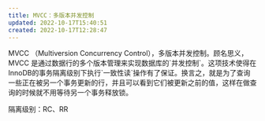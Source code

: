 ```yaml
---
title: MVCC：多版本并发控制
updated: 2022-10-17T15:40:51
created: 2022-10-17T12:28:47
---
```


MVCC （Multiversion Concurrency Control），多版本并发控制。顾名思义，MVCC 是通过数据行的多个版本管理来实现数据库的\`并发控制\`。这项技术使得在InnoDB的事务隔离级别下执行\`一致性读\`操作有了保证。换言之，就是为了查询一些正在被另一个事务更新的行，并且可以看到它们被更新之前的值，这样在做查询的时候就不用等待另一个事务释放锁。

隔离级别：RC、RR
